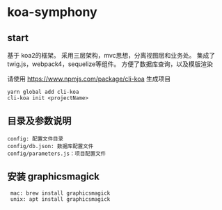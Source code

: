 # koa-symphony

## start
基于 koa2的框架。
采用三层架构，mvc思想，分离视图层和业务处。
集成了twig.js，webpack4，sequelize等组件。
方便了数据库查询，以及模版渲染

请使用 https://www.npmjs.com/package/cli-koa 生成项目
```
yarn global add cli-koa
cli-koa init <projectName>
```


## 目录及参数说明
```
config: 配置文件目录
config/db.json: 数据库配置文件
config/parameters.js：项目配置文件
```

## 安装 graphicsmagick
```
 mac: brew install graphicsmagick
 unix: apt install graphicsmagick
```
